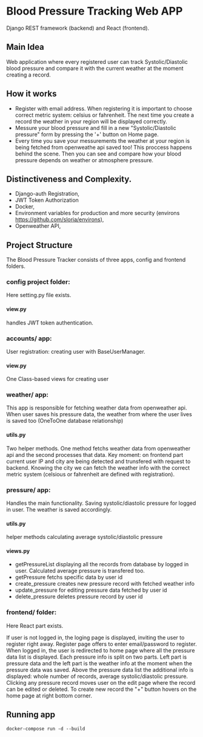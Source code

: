 
# Blood Pressure Tracking Web APP
Django REST framework (backend) and React (frontend).

## Main Idea
Web application where every registered user can track Systolic/Diastolic blood pressure and compare it with the current weather at the moment creating a record.


## How it works
- Register with email address.
    When registering it is important to choose correct metric system: celsius or fahrenheit.
    The next time you create a record the weather in your region will be displayed correctly.
- Messure your blood pressure and fill in a new "Systolic/Diastolic pressure" form by pressing the '+' button   on Home page.
- Every time you save your messurements the weather at your region is being fetched from openweathe api saved too! This proccess happens behind the scene.
  Then you can see and compare how your blood pressure depends on weather or atmosphere pressure.


## Distinctiveness and Complexity.
- Django-auth Registration,
- JWT Token Authorization
- Docker,
- Environment variables for production and more security (environs https://github.com/sloria/environs),
- Openweather API,

## Project Structure
The Blood Pressure Tracker consists of three apps, config and frontend folders.

### config project folder:
Here setting.py file exists.
#### view.py
 handles JWT token authentication.

### accounts/ app:
User registration: creating user with BaseUserManager.
#### view.py
 One Class-based views for creating user


### weather/ app:
This app is responsible for fetching weather data from openweather api.
When user saves his pressure data, the weather from where the user lives is saved too (OneToOne database relationship)
#### utils.py
 Two helper methods. One method fetchs weather data from openweather api and the second processes that data.
 Key moment: on frontend part current user IP and city are being detected and trunsfered with request to backend. Knowing the city we can fetch the weather info with the correct metric system (celsious or fahrenheit are defined with registration).

### pressure/ app:
Handles the main functionality. Saving systolic/diastolic pressure for logged in user. The weather is saved accordingly.
#### utils.py
 helper methods calculating average systolic/diastolic pressure
#### views.py
  - getPressureList displaying all the records from database by logged in user. Calculated average pressure is transfered too.
  - getPressure fetchs specific data by user id
  - create_pressure creates new pressure record with fetched weather info
  - update_pressure for editing pressure data fetched by user id
  - delete_pressure deletes pressure record by user id



### frontend/ folder:
Here React part exists.

If user is not logged in, the loging page is displayed, inviting the user to register right away.
Register page offers to enter email/password to register.
When logged in, the user is redirected to home page where all the pressure data list is displayed.
Each pressure info is split on two parts. Left part is pressure data and the left part is the weather info at the moment when the pressure data was saved.
Above the pressure data list the additional info is displayed: whole number of records, average systolic/diastolic pressure.
Clicking any pressure record moves user on the edit page where the record can be edited or deleted.
To create new record the "+" button hovers on the home page at right bottom corner.

## Running app
```
docker-compose run -d --build
```